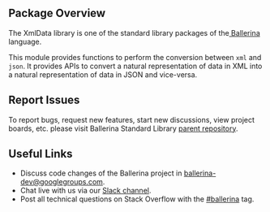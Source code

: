## Package Overview

The XmlData library is one of the standard library packages of the<a target="_blank" href="https://ballerina.io/"> Ballerina </a> language.

This module provides functions to perform the conversion between `xml` and `json`. It provides APIs to convert a natural representation of data in XML into a natural representation of data in JSON and vice-versa.

## Report Issues

To report bugs, request new features, start new discussions, view project boards, etc. please visit Ballerina Standard Library [parent repository](https://github.com/ballerina-platform/ballerina-standard-library).

## Useful Links

* Discuss code changes of the Ballerina project in [ballerina-dev@googlegroups.com](mailto:ballerina-dev@googlegroups.com).
* Chat live with us via our [Slack channel](https://ballerina.io/community/slack/).
* Post all technical questions on Stack Overflow with the [#ballerina](https://stackoverflow.com/questions/tagged/ballerina) tag.
